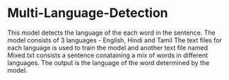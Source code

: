 # Multi-Language-Detection

This model detects the language of the each word in the sentence.
The model consists of 3 languages - English, Hindi and Tamil
The text files for each language is used to train the model and another text file named Mixed.txt consists a sentence conataining a mix of words in different languages.
The output is the language of the word determined by the model.
